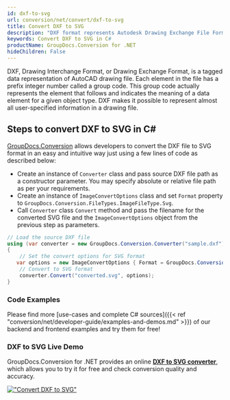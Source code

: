 ```yaml
---
id: dxf-to-svg
url: conversion/net/convert/dxf-to-svg
title: Convert DXF to SVG
description: "DXF format represents Autodesk Drawing Exchange File Format with .dxf extension. Learn how to convert DXF to SVG file programmatically in C# language using GroupDocs.Conversion for .NET library."
keywords: Convert DXF to SVG in C#
productName: GroupDocs.Conversion for .NET
hideChildren: False
---
```


DXF, Drawing Interchange Format, or Drawing Exchange Format, is a tagged data representation of AutoCAD drawing file. Each element in the file has a prefix integer number called a group code. This group code actually represents the element that follows and indicates the meaning of a data element for a given object type. DXF makes it possible to represent almost all user-specified information in a drawing file.

## Steps to convert DXF to SVG in C#

[GroupDocs.Conversion](https://products.groupdocs.com/conversion/net) allows developers to convert the DXF file to SVG format in an easy and intuitive way just using a few lines of code as described below:

* Create an instance of `Converter` class and pass source DXF file path as a constructor parameter. You may specify absolute or relative file path as per your requirements. 
* Create an instance of `ImageConvertOptions` class and set `Format` property to `GroupDocs.Conversion.FileTypes.ImageFileType.Svg`.
* Call `Converter` class `Convert` method and pass the filename for the converted SVG file and the `ImageConvertOptions` object from the previous step as parameters.

```csharp
// Load the source DXF file
using (var converter = new GroupDocs.Conversion.Converter("sample.dxf"))
{
    // Set the convert options for SVG format
   var options = new ImageConvertOptions { Format = GroupDocs.Conversion.FileTypes.ImageFileType.Svg };
    // Convert to SVG format
    converter.Convert("converted.svg", options);
}
```

### Code Examples

Please find more [use-cases and complete C# sources]({{< ref "conversion/net/developer-guide/examples-and-demos.md" >}}) of our backend and frontend examples and try them for free!

### DXF to SVG Live Demo

GroupDocs.Conversion for .NET provides an online [**DXF to SVG converter**](https://products.groupdocs.app/conversion/dxf-to-svg), which allows you to try it for free and check conversion quality and accuracy.

[!["Convert DXF to SVG"](conversion/net/images/convert-to-svg/convert-dxf-to-svg.png)](https://products.groupdocs.app/conversion/dxf-to-svg)